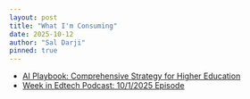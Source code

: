 ```yaml
---
layout: post
title: "What I'm Consuming"
date: 2025-10-12
author: "Sal Darji"
pinned: true
---
```

- [AI Playbook: Comprehensive Strategy for Higher Education](https://edtechmagazine.com/higher/article/2025/10/ai-playbook-comprehensive-strategy-higher-education-perfcon)
- [Week in Edtech Podcast: 10/1/2025 Episode](https://podcasts.apple.com/us/podcast/week-in-edtech-10-1-25-openais-sora-2-transforms-learning/id1592196859?i=1000731163899)
